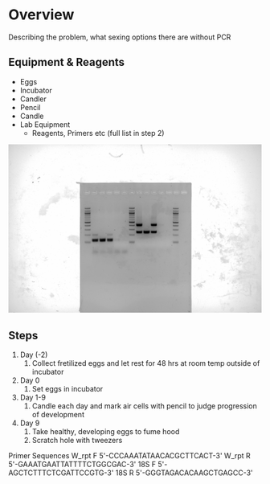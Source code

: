 # Overview

Describing the problem, what sexing options there are without PCR 

## Equipment & Reagents

* Eggs
* Incubator
* Candler
* Pencil
* Candle
* Lab Equipment
  * Reagents, Primers etc (full list in step 2)

![A gel image](primer_test.jpg)

## Steps

1. Day (-2)
    1. Collect fretilized eggs and let rest for 48 hrs at room temp outside of incubator
2. Day 0
    1. Set eggs in incubator
3. Day 1-9
    1. Candle each day and mark air cells with pencil to judge progression of development
5. Day 9
    1. Take healthy, developing eggs to fume hood
    2. Scratch hole with tweezers
  

Primer Sequences
W_rpt F 5'-CCCAAATATAACACGCTTCACT-3'
W_rpt R 5'-GAAATGAATTATTTTCTGGCGAC-3'
18S F 5'-AGCTCTTTCTCGATTCCGTG-3'
18S R 5'-GGGTAGACACAAGCTGAGCC-3'
 
